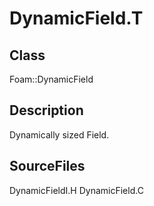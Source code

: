 # DynamicField.T 
## Class
Foam::DynamicField

## Description
Dynamically sized Field.

## SourceFiles
DynamicFieldI.H
DynamicField.C

